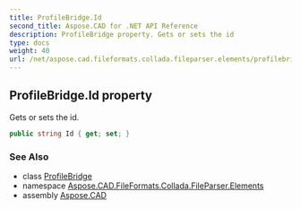 ```yaml
---
title: ProfileBridge.Id
second_title: Aspose.CAD for .NET API Reference
description: ProfileBridge property. Gets or sets the id
type: docs
weight: 40
url: /net/aspose.cad.fileformats.collada.fileparser.elements/profilebridge/id/
---
```

## ProfileBridge.Id property

Gets or sets the id.

```csharp
public string Id { get; set; }
```

### See Also

* class [ProfileBridge](../)
* namespace [Aspose.CAD.FileFormats.Collada.FileParser.Elements](../../profilebridge/)
* assembly [Aspose.CAD](../../../)


